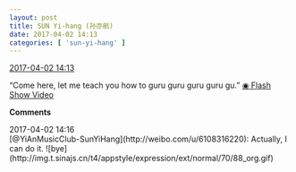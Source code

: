 ```yaml
---
layout: post
title: SUN Yi-hang (孙亦航)
date: 2017-04-02 14:13
categories: [ 'sun-yi-hang' ]
---
```


<div class="weibo-info">
  <a href="http://weibo.com/6108316220/ECDFiDSn4">2017-04-02 14:13</a>
</div>

“Come here, let me teach you how to guru guru guru guru gu.” [◉ Flash Show Video](http://www.miaopai.com/show/kF-L8ZhzxN6MiYFfwVCXW5GyeouOSzmB.htm)

<!-- more -->

**Comments**

<div class="weibo-info">2017-04-02 14:16</div>
[@YiAnMusicClub-SunYiHang](http://weibo.com/u/6108316220): Actually, I can do it. ![bye](http://img.t.sinajs.cn/t4/appstyle/expression/ext/normal/70/88_org.gif)

